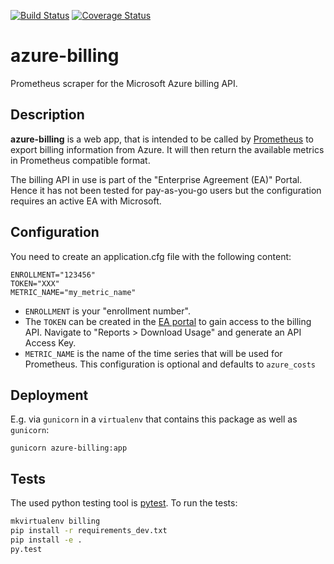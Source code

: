 [![Build Status](https://travis-ci.org/blue-yonder/azure-cost-mon.svg?branch=master)](https://travis-ci.org/blue-yonder/azure-cost-mon)
[![Coverage Status](https://coveralls.io/repos/github/blue-yonder/azure-cost-mon/badge.svg?branch=master)](https://coveralls.io/github/blue-yonder/azure-cost-mon?branch=master)

azure-billing
=============

Prometheus scraper for the Microsoft Azure billing API.

Description
-----------

**azure-billing** is a web app, that is intended to be called by [Prometheus](https://prometheus.io) to export billing information from Azure. 
It will then return the available metrics in Prometheus compatible format.

The billing API in use is part of the "Enterprise Agreement (EA)" Portal. Hence it has not been tested for pay-as-you-go 
users but the configuration requires an active EA with Microsoft.

Configuration
-------------

You need to create an application.cfg file with the following content:

    ENROLLMENT="123456"
    TOKEN="XXX"
    METRIC_NAME="my_metric_name"

- `ENROLLMENT` is your "enrollment number".
- The `TOKEN` can be created in the [EA portal](https://ea.azure.com/) to gain
access to the billing API. Navigate to "Reports > Download Usage" and generate an API Access Key.
- `METRIC_NAME` is the name of the time series that will be used for
  Prometheus. This configuration is optional and defaults to `azure_costs`

Deployment
----------

E.g. via `gunicorn` in a `virtualenv` that contains this package as well as `gunicorn`:

    gunicorn azure-billing:app



Tests
-----

The used python testing tool is [pytest](https://docs.pytest.org/en/latest/).
To run the tests:

```bash
mkvirtualenv billing
pip install -r requirements_dev.txt
pip install -e .
py.test
```
